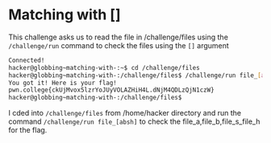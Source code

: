 # Matching with []
This challenge asks us to read the file in /challenge/files using the `/challenge/run` command to check the files using the `[]` argument
```bash
Connected!
hacker@globbing~matching-with-:~$ cd /challenge/files
hacker@globbing~matching-with-:/challenge/files$ /challenge/run file_[absh]
You got it! Here is your flag!
pwn.college{ckUjMvox5lzrYoJUyVOLAZHiH4L.dNjM4QDLzQjN1czW}
hacker@globbing~matching-with-:/challenge/files$
```
I cded into `/challenge/files` from /home/hacker directory and run the command `/challenge/run file_[absh]` to check the file_a,file_b,file_s_file_h for the flag.
